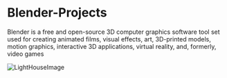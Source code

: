 # Blender-Projects
Blender is a free and open-source 3D computer graphics software tool set used for creating animated films, visual effects, art, 3D-printed models, motion graphics, interactive 3D applications, virtual reality, and, formerly, video games

![LightHouseImage](https://user-images.githubusercontent.com/92459590/202013860-bab4e7ec-8ab1-4dea-b98b-e8860ddb5bbc.png)
